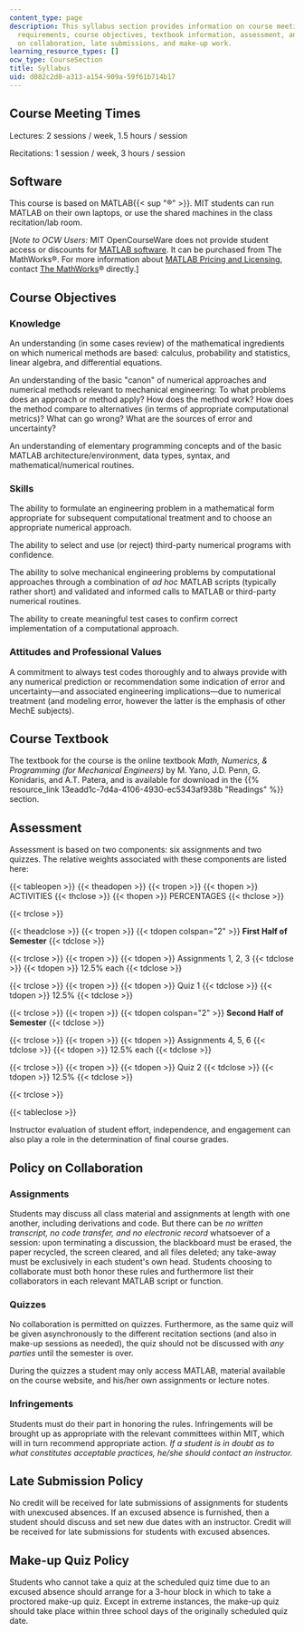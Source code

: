 ```yaml
---
content_type: page
description: This syllabus section provides information on course meeting times, software
  requirements, course objectives, textbook information, assessment, and class policies
  on collaboration, late submissions, and make-up work.
learning_resource_types: []
ocw_type: CourseSection
title: Syllabus
uid: d082c2d0-a313-a154-909a-59f61b714b17
---
```


Course Meeting Times
--------------------

Lectures: 2 sessions / week, 1.5 hours / session

Recitations: 1 session / week, 3 hours / session

Software
--------

This course is based on MATLAB{{< sup "®" >}}. MIT students can run MATLAB on their own laptops, or use the shared machines in the class recitation/lab room.

\[_Note to OCW Users:_ MIT OpenCourseWare does not provide student access or discounts for [MATLAB software](http://www.mathworks.com/products/matlab/). It can be purchased from The MathWorks®. For more information about [MATLAB Pricing and Licensing](http://www.mathworks.com/products/matlab/pricing_licensing.html?s_iid=ML2012_pricing_a#commercial_use), contact [The MathWorks](http://www.mathworks.com/index.html)® directly.\]

Course Objectives
-----------------

### Knowledge

An understanding (in some cases review) of the mathematical ingredients on which numerical methods are based: calculus, probability and statistics, linear algebra, and differential equations.

An understanding of the basic "canon" of numerical approaches and numerical methods relevant to mechanical engineering: To what problems does an approach or method apply? How does the method work? How does the method compare to alternatives (in terms of appropriate computational metrics)? What can go wrong? What are the sources of error and uncertainty?

An understanding of elementary programming concepts and of the basic MATLAB architecture/environment, data types, syntax, and mathematical/numerical routines.

### Skills

The ability to formulate an engineering problem in a mathematical form appropriate for subsequent computational treatment and to choose an appropriate numerical approach.

The ability to select and use (or reject) third-party numerical programs with confidence.

The ability to solve mechanical engineering problems by computational approaches through a combination of _ad hoc_ MATLAB scripts (typically rather short) and validated and informed calls to MATLAB or third-party numerical routines.

The ability to create meaningful test cases to confirm correct implementation of a computational approach.

### Attitudes and Professional Values

A commitment to always test codes thoroughly and to always provide with any numerical prediction or recommendation some indication of error and uncertainty—and associated engineering implications—due to numerical treatment (and modeling error, however the latter is the emphasis of other MechE subjects).

Course Textbook
---------------

The textbook for the course is the online textbook _Math, Numerics, & Programming (for Mechanical Engineers)_ by M. Yano, J.D. Penn, G. Konidaris, and A.T. Patera, and is available for download in the {{% resource_link 13eadd1c-7d4a-4106-4930-ec5343af938b "Readings" %}} section.

Assessment
----------

Assessment is based on two components: six assignments and two quizzes. The relative weights associated with these components are listed here:

{{< tableopen >}}
{{< theadopen >}}
{{< tropen >}}
{{< thopen >}}
ACTIVITIES
{{< thclose >}}
{{< thopen >}}
PERCENTAGES
{{< thclose >}}

{{< trclose >}}

{{< theadclose >}}
{{< tropen >}}
{{< tdopen colspan="2" >}}
**First Half of Semester**
{{< tdclose >}}

{{< trclose >}}
{{< tropen >}}
{{< tdopen >}}
Assignments 1, 2, 3
{{< tdclose >}}
{{< tdopen >}}
12.5% each
{{< tdclose >}}

{{< trclose >}}
{{< tropen >}}
{{< tdopen >}}
Quiz 1
{{< tdclose >}}
{{< tdopen >}}
12.5%
{{< tdclose >}}

{{< trclose >}}
{{< tropen >}}
{{< tdopen colspan="2" >}}
**Second Half of Semester**
{{< tdclose >}}

{{< trclose >}}
{{< tropen >}}
{{< tdopen >}}
Assignments 4, 5, 6
{{< tdclose >}}
{{< tdopen >}}
12.5% each
{{< tdclose >}}

{{< trclose >}}
{{< tropen >}}
{{< tdopen >}}
Quiz 2
{{< tdclose >}}
{{< tdopen >}}
12.5%
{{< tdclose >}}

{{< trclose >}}

{{< tableclose >}}

Instructor evaluation of student effort, independence, and engagement can also play a role in the determination of final course grades.

Policy on Collaboration
-----------------------

### Assignments

Students may discuss all class material and assignments at length with one another, including derivations and code. But there can be _no written transcript, no code transfer, and no electronic record_ whatsoever of a session: upon terminating a discussion, the blackboard must be erased, the paper recycled, the screen cleared, and all files deleted; any take-away must be exclusively in each student's own head. Students choosing to collaborate must both honor these rules and furthermore list their collaborators in each relevant MATLAB script or function.

### Quizzes

No collaboration is permitted on quizzes. Furthermore, as the same quiz will be given asynchronously to the different recitation sections (and also in make-up sessions as needed), the quiz should not be discussed with _any parties_ until the semester is over.

During the quizzes a student may only access MATLAB, material available on the course website, and his/her own assignments or lecture notes.

### Infringements

Students must do their part in honoring the rules. Infringements will be brought up as appropriate with the relevant committees within MIT, which will in turn recommend appropriate action. _If a student is in doubt as to what constitutes acceptable practices, he/she should contact an instructor._

Late Submission Policy
----------------------

No credit will be received for late submissions of assignments for students with unexcused absences. If an excused absence is furnished, then a student should discuss and set new due dates with an instructor. Credit will be received for late submissions for students with excused absences.

Make-up Quiz Policy
-------------------

Students who cannot take a quiz at the scheduled quiz time due to an excused absence should arrange for a 3-hour block in which to take a proctored make-up quiz. Except in extreme instances, the make-up quiz should take place within three school days of the originally scheduled quiz date.